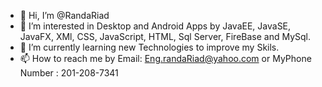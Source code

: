 - 👋 Hi, I’m @RandaRiad
- 👀 I’m interested in Desktop and Android Apps by JavaEE, JavaSE, JavaFX, XMl, CSS, JavaScript, HTML, Sql Server, FireBase and MySql.
- 🌱 I’m currently learning new Technologies to improve my Skils.
- 📫 How to reach me by Email: Eng.randaRiad@yahoo.com or MyPhone Number : 201-208-7341

<!---
RandaRiad/RandaRiad is a ✨ special ✨ repository because its `README.md` (this file) appears on your GitHub profile.
You can click the Preview link to take a look at your changes.
--->
